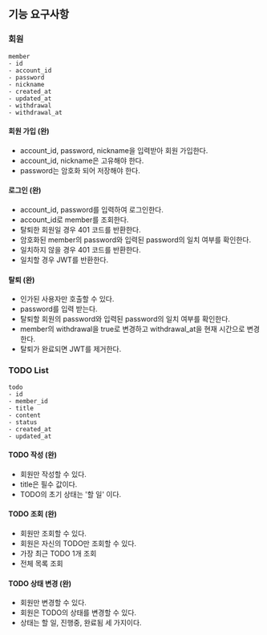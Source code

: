 ## 기능 요구사항

### 회원

```
member
- id
- account_id
- password
- nickname
- created_at
- updated_at
- withdrawal
- withdrawal_at
```

#### 회원 가입 (완)
- account_id, password, nickname을 입력받아 회원 가입한다.
- account_id, nickname은 고유해야 한다.
- password는 암호화 되어 저장해야 한다.

#### 로그인 (완)
- account_id, password를 입력하여 로그인한다.
- account_id로 member를 조회한다.
- 탈퇴한 회원일 경우 401 코드를 반환한다.
- 암호화된 member의 password와 입력된 password의 일치 여부를 확인한다.
- 일치하지 않을 경우 401 코드를 반환한다.
- 일치할 경우 JWT를 반환한다.

#### 탈퇴 (완)
- 인가된 사용자만 호출할 수 있다.
- password를 입력 받는다.
- 탈퇴할 회원의 password와 입력된 password의 일치 여부를 확인한다.
- member의 withdrawal을 true로 변경하고 withdrawal_at을 현재 시간으로 변경한다.
- 탈퇴가 완료되면 JWT를 제거한다.

### TODO List

```
todo
- id
- member_id
- title
- content
- status
- created_at
- updated_at
```

#### TODO 작성 (완)
- 회원만 작성할 수 있다.
- title은 필수 값이다.
- TODO의 초기 상태는 '할 일' 이다.

#### TODO 조회 (완)
- 회원만 조회할 수 있다.
- 회원은 자신의 TODO만 조회할 수 있다.
- 가장 최근 TODO 1개 조회
- 전체 목록 조회

#### TODO 상태 변경 (완)
- 회원만 변경할 수 있다.
- 회원은 TODO의 상태를 변경할 수 있다.
- 상태는 할 일, 진행중, 완료됨 세 가지이다.
